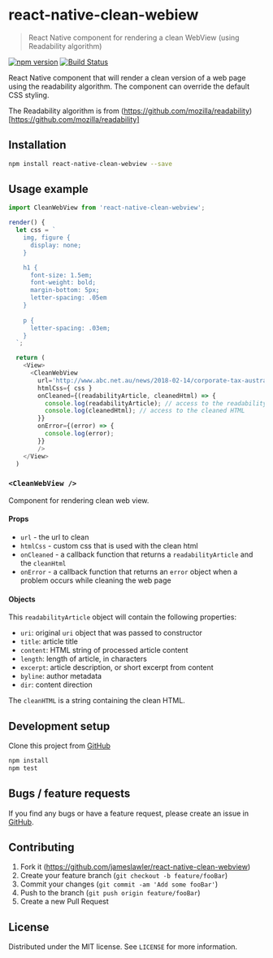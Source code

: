 # react-native-clean-webiew
> React Native component for rendering a clean WebView (using Readability algorithm)

[![npm version](https://badge.fury.io/js/react-native-clean-webview.svg)](https://badge.fury.io/js/react-native-clean-webview)
[![Build Status](https://api.travis-ci.org/jameslawler/react-native-clean-webview.png?branch=master)](https://api.travis-ci.org/jameslawler/react-native-clean-webview)

React Native component that will render a clean version of a web page using the readability algorithm. The component can override the default CSS styling.

The Readability algorithm is from (https://github.com/mozilla/readability)[https://github.com/mozilla/readability] 

## Installation

```sh
npm install react-native-clean-webview --save
```

## Usage example

```js
import CleanWebView from 'react-native-clean-webview';

render() {
  let css = `
    img, figure {
      display: none;
    }

    h1 {
      font-size: 1.5em;
      font-weight: bold;
      margin-bottom: 5px;
      letter-spacing: .05em
    }
    
    p {
      letter-spacing: .03em;
    }
  `;

  return (
    <View>
      <CleanWebView
        url='http://www.abc.net.au/news/2018-02-14/corporate-tax-australian-companies-havent-paid-in-10-years/9443840'
        htmlCss={ css }
        onCleaned={(readabilityArticle, cleanedHtml) => {
          console.log(readabilityArticle); // access to the readability article object
          console.log(cleanedHtml); // access to the cleaned HTML
        }}
        onError={(error) => {
          console.log(error);
        }}
        />
    </View>
  )

```

### `<CleanWebView />`

Component for rendering clean web view.

#### Props

- `url` - the url to clean
- `htmlCss` - custom css that is used with the clean html
- `onCleaned` - a callback function that returns a `readabilityArticle` and the `cleanHtml`
- `onError` - a callback function that returns an `error` object when a problem occurs while cleaning the web page

#### Objects

This `readabilityArticle` object will contain the following properties:

* `uri`: original `uri` object that was passed to constructor
* `title`: article title
* `content`: HTML string of processed article content
* `length`: length of article, in characters
* `excerpt`: article description, or short excerpt from content
* `byline`: author metadata
* `dir`: content direction

The `cleanHTML` is a string containing the clean HTML.

## Development setup

Clone this project from [GitHub](https://github.com/jameslawler/react-native-clean-webview)

```sh
npm install
npm test
```

## Bugs / feature requests

If you find any bugs or have a feature request, please create an issue in [GitHub](https://github.com/jameslawler/react-native-clean-webview).

## Contributing

1. Fork it (<https://github.com/jameslawler/react-native-clean-webview>)
2. Create your feature branch (`git checkout -b feature/fooBar`)
3. Commit your changes (`git commit -am 'Add some fooBar'`)
4. Push to the branch (`git push origin feature/fooBar`)
5. Create a new Pull Request

## License

Distributed under the MIT license. See ``LICENSE`` for more information.